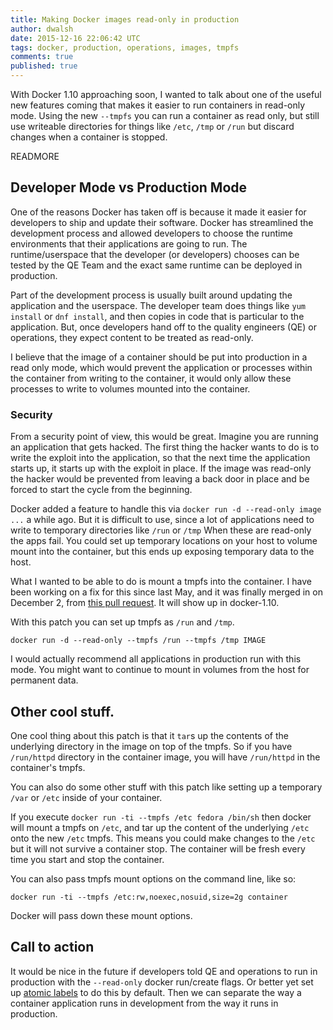 ```yaml
---
title: Making Docker images read-only in production
author: dwalsh
date: 2015-12-16 22:06:42 UTC
tags: docker, production, operations, images, tmpfs
comments: true
published: true
---
```


With Docker 1.10 approaching soon, I wanted to talk about one of the useful new features coming that makes it easier to run containers in read-only mode. Using the new `--tmpfs` you can run a container as read only, but still use writeable directories for things like `/etc`, `/tmp` or `/run` but discard changes when a container is stopped.

READMORE

## Developer Mode vs Production Mode

One of the reasons Docker has taken off is because it made it easier for developers to ship and update their software. Docker has streamlined the development process and allowed developers to choose the runtime environments that their applications are going to run.  The runtime/userspace that the developer (or developers) chooses can be tested by the QE Team and the exact same runtime can be deployed in production.

Part of the development process is usually built around updating the application and the userspace. The developer team does things like `yum install` or `dnf install`, and then copies in code that is particular to the application. But, once developers hand off to the quality engineers (QE) or operations, they expect content to be treated as read-only. 

I believe that the image of a container should be put into production in a read only mode, which would prevent the application or processes within the container from writing to the container, it would only allow these processes to write to volumes mounted into the container.  

### Security

From a security point of view, this would be great.  Imagine you are running an application that gets hacked.  The first thing the hacker wants to do is to write the exploit into the application, so that the next time the application starts up, it starts up with the exploit in place.  If the image was read-only the hacker would be prevented from leaving a back door in place and be forced to start the cycle from the beginning. 

Docker added a feature to handle this via `docker run -d --read-only image ...`  a while ago. But it is difficult to use, since a lot of applications need to write to temporary directories like `/run` or `/tmp` When these are read-only the apps fail. You could set up temporary locations on your host to volume mount into the container, but this ends up exposing temporary data to the host.  

What I wanted to be able to do is mount a tmpfs into the container. I have been working on a fix for this since last May, and it was finally merged in on December 2, from [this pull request](https://github.com/docker/docker/pull/13587). It will show up in docker-1.10.

With this patch you can set up tmpfs as `/run` and `/tmp`.

````
docker run -d --read-only --tmpfs /run --tmpfs /tmp IMAGE
````

I would actually recommend all applications in production run with this mode.  You might want to continue to mount in volumes from the host for permanent data.

## Other cool stuff.

One cool thing about this patch is that it `tar`s up the contents of the underlying directory in the image on top of the tmpfs. So if you have `/run/httpd` directory in the container image, you will have `/run/httpd` in the container's tmpfs.

You can also do some other stuff with this patch like setting up a temporary `/var` or `/etc` inside of your container.

If you execute `docker run -ti --tmpfs /etc fedora /bin/sh` then docker will mount a tmpfs on `/etc`, and tar up the content of the underlying `/etc` onto the new `/etc` tmpfs.  This means you could make changes to the `/etc` but it will not survive a container stop.  The container will be fresh every time you start and stop the container.
  
You can also pass tmpfs mount options on the command line, like so:

````
docker run -ti --tmpfs /etc:rw,noexec,nosuid,size=2g container
````

Docker will pass down these mount options.

## Call to action

It would be nice in the future if developers told QE and operations to run in production with the `--read-only` docker run/create flags. Or better yet set up [atomic labels](http://developerblog.redhat.com/2015/04/21/introducing-the-atomic-command/) to do this by default. Then we can separate the way a container application runs in development from the way it runs in production.
